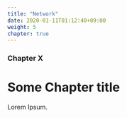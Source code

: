 ```yaml
---
title: "Network"
date: 2020-01-11T01:12:40+09:00
weight: 5
chapter: true
---
```


### Chapter X

# Some Chapter title

Lorem Ipsum.
